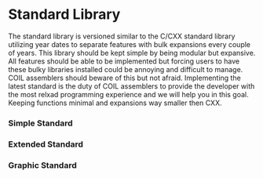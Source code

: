# Standard Library
The standard library is versioned similar to the C/CXX standard library utilizing year dates to separate features with bulk expansions every couple of years. This library should be kept simple by being modular but expansive. All features should be able to be implemented but forcing users to have these bulky libraries installed could be annoying and difficult to manage. COIL assemblers should beware of this but not afraid. Implementing the latest standard is the duty of COIL assemblers to provide the developer with the most relxad programming experience and we will help you in this goal. Keeping functions minimal and expansions way smaller then CXX.

### Simple Standard

### Extended Standard

### Graphic Standard
